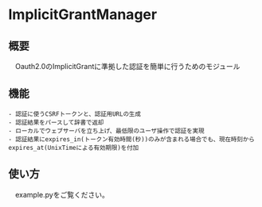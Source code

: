 # ImplicitGrantManager

## 概要

　Oauth2.0のImplicitGrantに準拠した認証を簡単に行うためのモジュール

## 機能

	- 認証に使うCSRFトークンと、認証用URLの生成
	- 認証結果をパースして辞書で返却
	- ローカルでウェブサーバを立ち上げ、最低限のユーザ操作で認証を実現
	- 認証結果にexpires_in(トークン有効時間(秒))のみが含まれる場合でも、現在時刻からexpires_at(UnixTimeによる有効期限)を付加

## 使い方

　example.pyをご覧ください。

